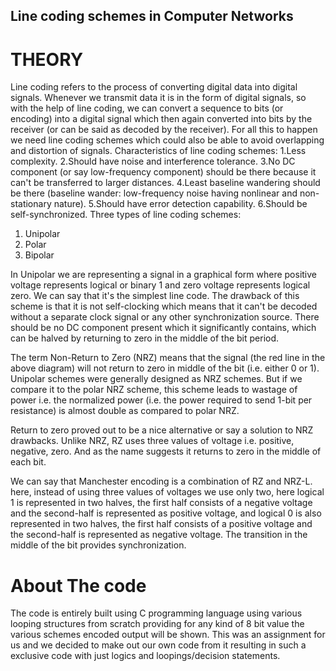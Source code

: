 ## Line coding schemes in Computer Networks
# THEORY
Line coding refers to the process of converting digital data into digital signals. Whenever we transmit data it is in the form of digital signals, so with the help of line coding, we can convert a sequence to bits (or encoding) into a digital signal which then again converted into bits by the receiver (or can be said as decoded by the receiver). For all this to happen we need line coding schemes which could also be able to avoid overlapping and distortion of signals.
Characteristics of line coding schemes:
1.Less complexity.
2.Should have noise and interference tolerance.
3.No DC component (or say low-frequency component) should be there because it can't be transferred to larger distances.
4.Least baseline wandering should be there (baseline wander: low-frequency noise having nonlinear and non-stationary nature).
5.Should have error detection capability.
6.Should be self-synchronized.
Three types of line coding schemes:
1.	Unipolar
2.	Polar
3.	Bipolar

In Unipolar we are representing a signal in a graphical form where positive voltage represents logical or binary 1 and zero voltage represents logical zero. We can say that it's the simplest line code. The drawback of this scheme is that it is not self-clocking which means that it can't be decoded without a separate clock signal or any other synchronization source. There should be no DC component present which it significantly contains, which can be halved by returning to zero in the middle of the bit period.

The term Non-Return to Zero (NRZ) means that the signal (the red line in the above diagram) will not return to zero in middle of the bit (i.e. either 0 or 1). Unipolar schemes were generally designed as NRZ schemes. But if we compare it to the polar NRZ scheme, this scheme leads to wastage of power i.e. the normalized power (i.e. the power required to send 1-bit per resistance) is almost double as compared to polar NRZ.

Return to zero proved out to be a nice alternative or say a solution to NRZ drawbacks. Unlike NRZ, RZ uses three values of voltage i.e. positive, negative, zero. And as the name suggests it returns to zero in the middle of each bit.

We can say that Manchester encoding is a combination of RZ and NRZ-L. here, instead of using three values of voltages we use only two, here logical 1 is represented in two halves, the first half consists of a negative voltage and the second-half is represented as positive voltage, and logical 0 is also represented in two halves, the first half consists of a positive voltage and the second-half is represented as negative voltage. The transition in the middle of the bit provides synchronization.

# About The code
The code is entirely built using C programming language using various looping structures from scratch providing for any kind of 8 bit value the various schemes encoded output will be shown.
This was an assignment for us and we decided to make out our own code from it resulting in such a exclusive code with just logics and loopings/decision statements.
